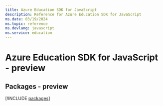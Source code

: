 ```yaml
---
title: Azure Education SDK for JavaScript
description: Reference for Azure Education SDK for JavaScript
ms.date: 03/19/2024
ms.topic: reference
ms.devlang: javascript
ms.service: education
---
```

# Azure Education SDK for JavaScript - preview
## Packages - preview
[!INCLUDE [packages](education-index.md)]